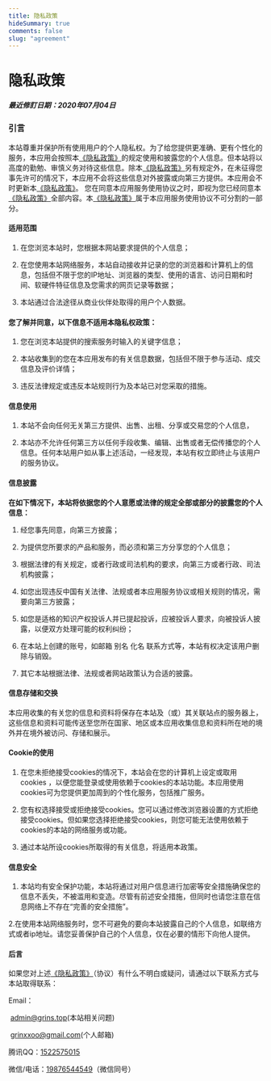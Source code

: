 ```yaml
---
title: 隐私政策
hideSummary: true
comments: false
slug: "agreement"
---
```

# 隐私政策
##### 最近修訂日期：2020年07月04日

### 引言

本站尊重并保护所有使用用户的个人隐私权。为了给您提供更准确、更有个性化的服务，本应用会按照本<a href="https://www.grins.top/agreement">《隐私政策》</a>的规定使用和披露您的个人信息。但本站将以高度的勤勉、审慎义务对待这些信息。除本<a href="https://www.grins.top/agreement">《隐私政策》</a>另有规定外，在未征得您事先许可的情况下，本应用不会将这些信息对外披露或向第三方提供。本应用会不时更新本<a href="https://www.grins.top/agreement">《隐私政策》</a>。 您在同意本应用服务使用协议之时，即视为您已经同意本<a href="https://www.grins.top/agreement">《隐私政策》</a>全部内容。本<a href="https://www.grins.top/agreement">《隐私政策》</a>属于本应用服务使用协议不可分割的一部分。

#### 适用范围

1. 在您浏览本站时，您根据本网站要求提供的个人信息；

2. 在您使用本站网络服务，本站自动接收并记录的您的浏览器和计算机上的信息，包括但不限于您的IP地址、浏览器的类型、使用的语言、访问日期和时间、软硬件特征信息及您需求的网页记录等数据；

3. 本站通过合法途径从商业伙伴处取得的用户个人数据。

#### 您了解并同意，以下信息不适用本隐私权政策：

1. 您在浏览本站提供的搜索服务时输入的关键字信息；

2. 本站收集到的您在本应用发布的有关信息数据，包括但不限于参与活动、成交信息及评价详情；

3. 违反法律规定或违反本站规则行为及本站已对您采取的措施。

#### 信息使用

1. 本站不会向任何无关第三方提供、出售、出租、分享或交易您的个人信息，

2. 本站亦不允许任何第三方以任何手段收集、编辑、出售或者无偿传播您的个人信息。任何本站用户如从事上述活动，一经发现，本站有权立即终止与该用户的服务协议。

	

#### 信息披露

**在如下情况下，本站将依据您的个人意愿或法律的规定全部或部分的披露您的个人信息：**

1. 经您事先同意，向第三方披露；

2. 为提供您所要求的产品和服务，而必须和第三方分享您的个人信息；

3. 根据法律的有关规定，或者行政或司法机构的要求，向第三方或者行政、司法机构披露；

4. 如您出现违反中国有关法律、法规或者本应用服务协议或相关规则的情况，需要向第三方披露；

5. 如您是适格的知识产权投诉人并已提起投诉，应被投诉人要求，向被投诉人披露，以便双方处理可能的权利纠纷；

6. 在本站上创建的账号，如邮箱 别名 化名 联系方式等，本站有权决定该用户删除与销毁。

7. 其它本站根据法律、法规或者网站政策认为合适的披露。

#### 信息存储和交换

本应用收集的有关您的信息和资料将保存在本站及（或）其关联站点的服务器上，这些信息和资料可能传送至您所在国家、地区或本应用收集信息和资料所在地的境外并在境外被访问、存储和展示。

#### Cookie的使用

1. 在您未拒绝接受cookies的情况下，本站会在您的计算机上设定或取用cookies ，以便您能登录或使用依赖于cookies的本站功能。本应用使用cookies可为您提供更加周到的个性化服务，包括推广服务。

2. 您有权选择接受或拒绝接受cookies。您可以通过修改浏览器设置的方式拒绝接受cookies。但如果您选择拒绝接受cookies，则您可能无法使用依赖于cookies的本站的网络服务或功能。

3. 通过本站所设cookies所取得的有关信息，将适用本政策。

#### 信息安全

1. 本站均有安全保护功能，本站将通过对用户信息进行加密等安全措施确保您的信息不丢失，不被滥用和变造。尽管有前述安全措施，但同时也请您注意在信息网络上不存在“完善的安全措施”。

2.在使用本站网络服务时，您不可避免的要向本站披露自己的个人信息，如联络方式或者ip地址。请您妥善保护自己的个人信息，仅在必要的情形下向他人提供。

#### 后言

如果您对上述<a href="https://www.grins.top/agreement">《隐私政策》</a>（协议）有什么不明白或疑问，请通过以下联系方式与本站取得联系：

Email：

​           <a class="c" href="mailto:admin@grins.top">admin@grins.top</a>(本站相关问题)

​           <a class="c" href="mailto:grinxxoo@gmail.com">grinxxoo@gmail.com</a>(个人邮箱)

腾讯QQ：<a href="tencent://AddContact/?fromId=50&amp;fromSubId=1&amp;subcmd=all&amp;uin=1522575015">1522575015</a>

微信/电话：<a href="tel://19876544549">19876544549</a>（微信同号）